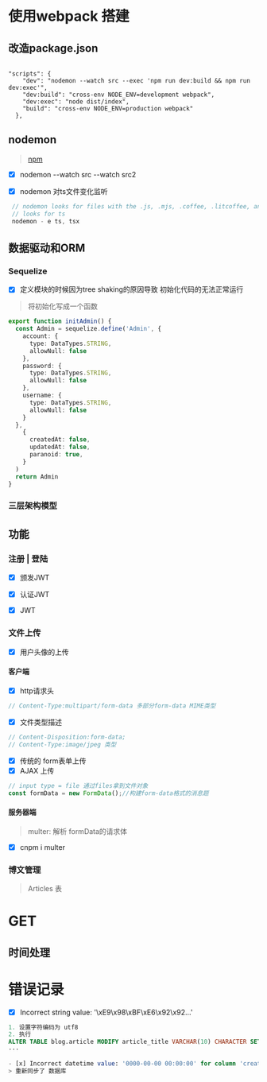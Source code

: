 # 使用webpack 搭建 

## 改造package.json

``` shell

"scripts": {
    "dev": "nodemon --watch src --exec 'npm run dev:build && npm run dev:exec'",
    "dev:build": "cross-env NODE_ENV=development webpack",
    "dev:exec": "node dist/index",
    "build": "cross-env NODE_ENV=production webpack"
  },

```

## nodemon

> [npm](https://www.npmjs.com/package/nodemon)

 - [x] nodemon --watch src --watch src2 
 - [x] nodemon 对ts文件变化监听
 

``` js
 // nodemon looks for files with the .js, .mjs, .coffee, .litcoffee, and .json extensions.
 // looks for ts
 nodemon - e ts, tsx
```

## 数据驱动和ORM

### Sequelize

* [x] 定义模块的时候因为tree shaking的原因导致 初始化代码的无法正常运行

> 将初始化写成一个函数

``` ts
export function initAdmin() {
  const Admin = sequelize.define('Admin', {
    account: {
      type: DataTypes.STRING,
      allowNull: false
    },
    password: {
      type: DataTypes.STRING,
      allowNull: false
    },
    username: {
      type: DataTypes.STRING,
      allowNull: false
    }
  },
    {
      createdAt: false,
      updatedAt: false,
      paranoid: true,
    }
  )
  return Admin
} 
```

### 三层架构模型


## 功能 

### 注册 | 登陆

- [x] 颁发JWT

- [x] 认证JWT

- [x] JWT

### 文件上传

- [x] 用户头像的上传

#### 客户端

- [x] http请求头 
```js
// Content-Type:multipart/form-data 多部分form-data MIME类型
```
- [x] 文件类型描述
```js
// Content-Disposition:form-data;
// Content-Type:image/jpeg 类型
```
- [x] 传统的 form表单上传
- [x] AJAX 上传
```js
// input type = file 通过files拿到文件对象
const formData = new FormData();//构建form-data格式的消息题
```
#### 服务器端
> multer: 解析 formData的请求体 
- [x] cnpm i multer

### 博文管理
> Articles 表



# GET

## 时间处理

# 错误记录

- [x] Incorrect string value: '\xE9\x98\xBF\xE6\x92\x92...' 
```sql
1. 设置字符编码为 utf8
2. 执行
ALTER TABLE blog.article MODIFY article_title VARCHAR(10) CHARACTER SET "utf8";
···

- [x] Incorrect datetime value: '0000-00-00 00:00:00' for column 'createdAt' at row 1
> 重新同步了 数据库